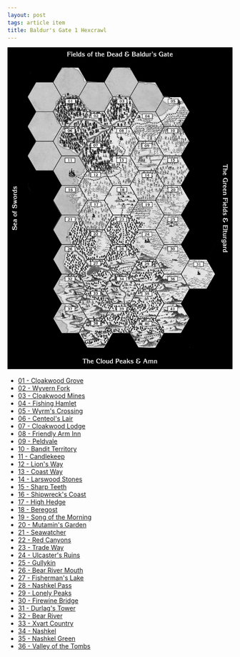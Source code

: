 ```yaml
---
layout: post
tags: article item
title: Baldur's Gate 1 Hexcrawl
---
```


<img width="700px" class="center" src="/images/Hexes/BGHex_blank.png" usemap="#hexmap">

<map name="hexmap">
  <area shape="circle" coords="195,195,45" alt="Cloakwood Grove" href="/pages/BaldurHex/01-CloakwoodGrove">
  <area shape="circle" coords="90,58,3" alt="Mercury" href="mercur.htm">
  <area shape="circle" coords="124,58,8" alt="Venus" href="venus.htm">
</map>


<div class="newspaper"><ul>
<li> <a href="/pages/BaldurHex/01-CloakwoodGrove">01 - Cloakwood Grove</a></li>
<li> <a href="/pages/BaldurHex/02-WyvernFork">02 - Wyvern Fork</a></li>
<li> <a href="/pages/BaldurHex/03-CloakwoodMines">03 - Cloakwood Mines</a></li>
<li> <a href="/pages/BaldurHex/04-FishingHamlet">04 - Fishing Hamlet</a></li>
<li> <a href="/pages/BaldurHex/05-WyrmsCrossing">05 - Wyrm's Crossing</a></li>
<li> <a href="/pages/BaldurHex/06-CenteolsLair">06 - Centeol's Lair</a></li>
<li> <a href="/pages/BaldurHex/07-CloakwoodLodge">07 - Cloakwood Lodge</a></li>
<li> <a href="/pages/BaldurHex/08-FriendlyArm">08 - Friendly Arm Inn</a></li>
<li> <a href="/pages/BaldurHex/09-Peldvale">09 - Peldvale</a></li>
<li> <a href="/pages/BaldurHex/10-OldRuins">10 - Bandit Territory</a></li>
<li> <a href="/pages/BaldurHex/11-Candlekeep">11 - Candlekeep</a></li>
<li> <a href="/pages/BaldurHex/12-LionsWay">12 - Lion's Way</a></li>
<li> <a href="/pages/BaldurHex/13-CoastWay">13 - Coast Way</a></li>
<li> <a href="/pages/BaldurHex/14-LarswoodStones">14 - Larswood Stones</a></li>
<li> <a href="/pages/BaldurHex/15-SharpTeeth">15 - Sharp Teeth</a></li>
<li> <a href="/pages/BaldurHex/16-ShipwreckCoast">16 - Shipwreck's Coast</a></li>
<li> <a href="/pages/BaldurHex/17-HighHedge">17 - High Hedge</a></li>
<li> <a href="/pages/BaldurHex/18-Beregost">18 - Beregost</a></li>
<li> <a href="/pages/BaldurHex/19-Morning">19 - Song of the Morning</a></li>
<li> <a href="/pages/BaldurHex/20-Mutamin">20 - Mutamin's Garden</a></li>
<li> <a href="/pages/BaldurHex/21-Seawatcher">21 - Seawatcher</a></li>
<li> <a href="/pages/BaldurHex/22-RedCanyons">22 - Red Canyons</a></li>
<li> <a href="/pages/BaldurHex/23-TradeWay">23 - Trade Way</a></li>
<li> <a href="/pages/BaldurHex/24-Ulcaster">24 - Ulcaster's Ruins</a></li>
<li> <a href="/pages/BaldurHex/25-Gullykin">25 - Gullykin</a></li>
<li> <a href="/pages/BaldurHex/26-BearMouth">26 - Bear River Mouth</a></li>
<li> <a href="/pages/BaldurHex/27-Lake">27 - Fisherman's Lake</a></li>
<li> <a href="/pages/BaldurHex/28-Pass">28 - Nashkel Pass</a></li>
<li> <a href="/pages/BaldurHex/29-Lonely">29 - Lonely Peaks</a></li>
<li> <a href="/pages/BaldurHex/30-Firewine">30 - Firewine Bridge</a></li>
<li> <a href="/pages/BaldurHex/31-Durlag">31 - Durlag's Tower</a></li>
<li> <a href="/pages/BaldurHex/32-Bear">32 - Bear River</a></li>
<li> <a href="/pages/BaldurHex/33-Xvart">33 - Xvart Country</a></li>
<li> <a href="/pages/BaldurHex/34-Nashkel">34 - Nashkel</a></li>
<li> <a href="/pages/BaldurHex/35-Green">35 - Nashkel Green</a></li>
<li> <a href="/pages/BaldurHex/36-Tombs">36 - Valley of the Tombs</a></li>
</ul>
</div>
